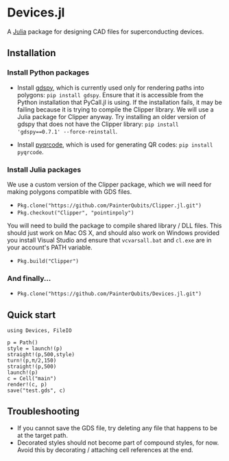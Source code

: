 # Devices.jl

A [Julia](http://julialang.org) package for designing CAD files for superconducting devices.

## Installation

### Install Python packages

+ Install [gdspy](http://gdspy.readthedocs.org), which is currently used only
for rendering paths into polygons: `pip install gdspy`. Ensure that it is accessible
from the Python installation that PyCall.jl is using. If the installation fails,
it may be failing because it is trying to compile the Clipper library. We will
use a Julia package for Clipper anyway. Try installing an older version of gdspy
that does not have the Clipper library: `pip install 'gdspy==0.7.1' --force-reinstall`.

+ Install [pyqrcode](https://github.com/mnooner256/pyqrcode), which is used for
generating QR codes: `pip install pyqrcode`.

### Install Julia packages

We use a custom version of the Clipper package, which we will need for making polygons
compatible with GDS files.

+ `Pkg.clone("https://github.com/PainterQubits/Clipper.jl.git")`
+ `Pkg.checkout("Clipper", "pointinpoly")`

You will need to build the package to compile shared library / DLL files.
This should just work on Mac OS X, and should also work on Windows provided you
install Visual Studio and ensure that `vcvarsall.bat` and `cl.exe` are in your
account's PATH variable.

+ `Pkg.build("Clipper")`

### And finally...

+ `Pkg.clone("https://github.com/PainterQubits/Devices.jl.git")`

## Quick start

```
using Devices, FileIO

p = Path()
style = launch!(p)
straight!(p,500,style)
turn!(p,π/2,150)
straight!(p,500)
launch!(p)
c = Cell("main")
render!(c, p)
save("test.gds", c)
```

## Troubleshooting

- If you cannot save the GDS file, try deleting any file that happens to be
at the target path.
- Decorated styles should not become part of compound styles, for now. Avoid
this by decorating / attaching cell references at the end.
